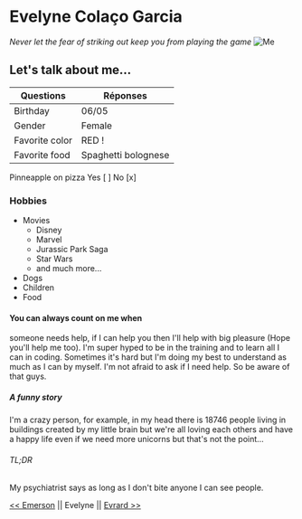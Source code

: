 # Evelyne Colaço Garcia
*Never let the fear of striking out keep you from playing the game*
![Me](https://media-exp1.licdn.com/dms/image/C4E03AQGe5ZIdRPAbhQ/profile-displayphoto-shrink_800_800/0/1620902215163?e=1627516800&v=beta&t=hdO8LBXx5v7BtN3RH-p-eRBm4TMLh1TOAE2CnrGH1JY)

## Let's talk about me...

Questions | Réponses
----------|---------
Birthday | 06/05   
Gender | Female
Favorite color | RED !
Favorite food | Spaghetti bolognese


Pinneapple on pizza Yes [ ] No [x]


### Hobbies

* Movies
	* Disney
	* Marvel
	* Jurassic Park Saga
	* Star Wars
	* and much more...
* Dogs
* Children
* Food

#### You can always count on me when

someone needs help, if I can help you then I'll help with big pleasure (Hope you'll help me too).
I'm super hyped to be in the training and to learn all I can in coding.
Sometimes it's hard but I'm doing my best to understand as much as I can by myself. I'm not afraid to ask if I need help. So be aware of that guys.

##### A funny story
I'm a crazy person, for example, in my head there is 18746 people living in buildings created by my little brain but we're all loving each others and have a happy life even if we need more unicorns but that's not the point...

###### TL;DR
My psychiatrist says as long as I don't bite anyone I can see people.

[<< Emerson](https://github.com/Hallomoto-beta/challenge-markdown/blob/main/markdown.md) || Evelyne || [Evrard >>](https://github.com/evrardsibo/challenge-markdown/tree/chall)
